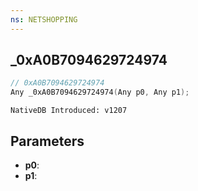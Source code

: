 ```yaml
---
ns: NETSHOPPING
---
```

## _0xA0B7094629724974

```c
// 0xA0B7094629724974
Any _0xA0B7094629724974(Any p0, Any p1);
```

```
NativeDB Introduced: v1207
```

## Parameters
* **p0**:
* **p1**:
